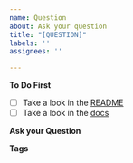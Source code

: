```yaml
---
name: Question
about: Ask your question
title: "[QUESTION]"
labels: ''
assignees: ''

---
```


**To Do First**
- [ ] Take a look in the [README](https://github.com/Luehang/react-native-smart-gallery/blob/master/README.md)
- [ ] Take a look in the [docs](https://luehangs.site/lue_hang/projects/react-native-smart-gallery)

**Ask your Question**
<!--ask your question-->

**Tags**
<!--add some related tags to your question-->

